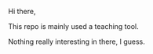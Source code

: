 Hi there,

This repo is mainly used a teaching tool.

Nothing really interesting in there, I guess.
